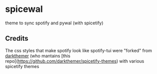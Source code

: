 # spicewal
theme to sync spotify and pywal (with spicetify)

## Credits
The css styles that make spotify look like spotify-tui were "forked" from [darkthemer](https://github.com/darkthemer)
(who mantains [this repo[(https://github.com/darkthemer/spicetify-themes) with various spicetify themes 
